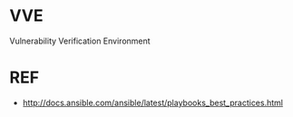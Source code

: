 # VVE

Vulnerability Verification Environment

# REF

 * http://docs.ansible.com/ansible/latest/playbooks_best_practices.html


